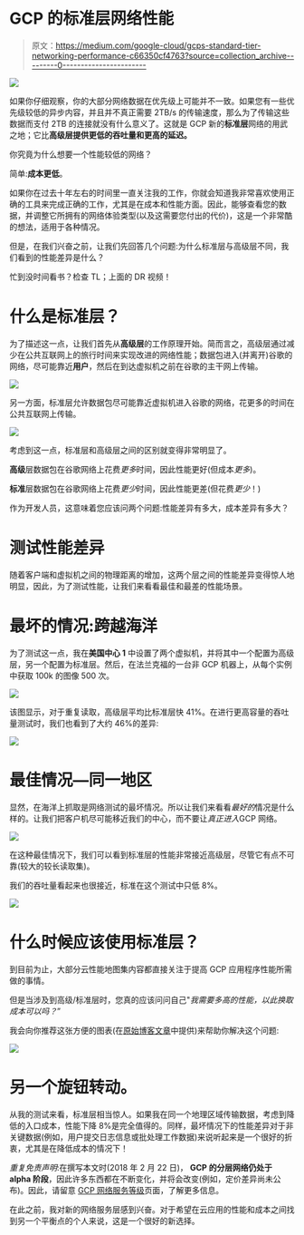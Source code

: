 # GCP 的标准层网络性能

> 原文：<https://medium.com/google-cloud/gcps-standard-tier-networking-performance-c66350cf4763?source=collection_archive---------0----------------------->

![](img/d9dc4b6b7d36750855f51f34b01f8003.png)

如果你仔细观察，你的大部分网络数据在优先级上可能并不一致。如果您有一些优先级较低的异步内容，并且并不真正需要 2TB/s 的传输速度，那么为了传输这些数据而支付 2TB 的连接就没有什么意义了。这就是 GCP 新的**标准层**网络的用武之地；它比**高级层提供更低的吞吐量和更高的延迟。**

你究竟为什么想要一个性能较低的网络？

简单:**成本更低**。

如果你在过去十年左右的时间里一直关注我的工作，你就会知道我非常喜欢使用正确的工具来完成正确的工作，尤其是在成本和性能方面。因此，能够查看您的数据，并调整它所拥有的网络体验类型(以及这需要您付出的代价)，这是一个非常酷的想法，适用于各种情况。

但是，在我们兴奋之前，让我们先回答几个问题:为什么标准层与高级层不同，我们看到的性能差异是什么？

忙到没时间看书？检查 TL；上面的 DR 视频！

# 什么是标准层？

为了描述这一点，让我们首先从**高级层**的工作原理开始。简而言之，高级层通过减少在公共互联网上的旅行时间来实现改进的网络性能；数据包进入(并离开)谷歌的网络，尽可能靠近**用户**，然后在到达虚拟机之前在谷歌的主干网上传输。

![](img/d86f52d03bd409a39aac193d9f413ba5.png)

另一方面，标准层允许数据包尽可能靠近虚拟机进入谷歌的网络，花更多的时间在公共互联网上传输。

![](img/8ae9a062606a2f49c67f6b70ab669aae.png)

考虑到这一点，标准层和高级层之间的区别就变得非常明显了。

**高级**层数据包在谷歌网络上花费*更多*时间，因此性能更好(但成本*更多*)。

**标准**层数据包在谷歌网络上花费*更少*时间，因此性能更差(但花费*更少*！)

作为开发人员，这意味着您应该问两个问题:性能差异有多大，成本差异有多大？

# 测试性能差异

随着客户端和虚拟机之间的物理距离的增加，这两个层之间的性能差异变得惊人地明显，因此，为了测试性能，让我们来看看最佳和最差的性能场景。

# 最坏的情况:跨越海洋

为了测试这一点，我在**美国中心 1** 中设置了两个虚拟机，并将其中一个配置为高级层，另一个配置为标准层。然后，在法兰克福的一台非 GCP 机器上，从每个实例中获取 100k 的图像 500 次。

![](img/423dfd46b8b8fd0f4a38f12da5e12a75.png)

该图显示，对于重复读取，高级层平均比标准层快 41%。在进行更高容量的吞吐量测试时，我们也看到了大约 46%的差异:

![](img/a1083295e96704b66a97fce4c208fe7f.png)

# 最佳情况—同一地区

显然，在海洋上抓取是网络测试的最坏情况。所以让我们来看看*最好的*情况是什么样的。让我们把客户机尽可能移近我们的中心，而不要让*真正进入*GCP 网络。

![](img/d1f74cc638e5851d396979f1c938dd74.png)

在这种最佳情况下，我们可以看到标准层的性能非常接近高级层，尽管它有点不可靠(较大的较长读取集)。

我们的吞吐量看起来也很接近，标准在这个测试中只低 8%。

![](img/54b12c0ffa9bed6cf838bf2649264999.png)

# 什么时候应该使用标准层？

到目前为止，大部分云性能地图集内容都直接关注于提高 GCP 应用程序性能所需做的事情。

但是当涉及到高级/标准层时，您真的应该问问自己"*我需要多高的性能，以此换取成本可以吗？*”

我会向你推荐这张方便的图表(在[原始博客文章](https://cloudplatform.googleblog.com/2017/08/introducing-Network-Service-Tiers-your-cloud-network-your-way.html)中提供)来帮助你解决这个问题:

![](img/f1944d9b822ba2c157249d0b65af3db4.png)

# 另一个旋钮转动。

从我的测试来看，标准层相当惊人。如果我在同一个地理区域传输数据，考虑到降低的入口成本，性能下降 8%是完全值得的。同样，最坏情况下的性能差异对于非关键数据(例如，用户提交日志信息或批处理工作数据)来说听起来是一个很好的折衷，尤其是在降低成本的情况下！

*重复免责声明*:在撰写本文时(2018 年 2 月 22 日)， **GCP 的分层网络仍处于 alpha 阶段**，因此许多东西都在不断变化，并将会改变(例如，定价差异尚未公布)。因此，请留意 [GCP 网络服务等级](https://cloud.google.com/network-tiers/)页面，了解更多信息。

在此之前，我对新的网络服务层感到兴奋。对于希望在云应用的性能和成本之间找到另一个平衡点的个人来说，这是一个很好的新选择。